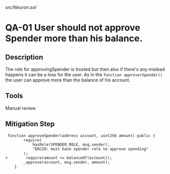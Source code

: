 *src/Neuron.sol*
# QA-01 User should not approve Spender more than his balance.

## Description
The role for approvingSpender is trusted but then also if there's any mislead happens it can be a loss for the user.
As in the ``function approverSpender()`` the user can approve more than the balance of his account.

## Tools
Manual review

## Mitigation Step
```   
 function approveSpender(address account, uint256 amount) public {
        require(
            hasRole(SPENDER_ROLE, msg.sender),  
            "ERC20: must have spender role to approve spending"
        );
+        require(amount <= balanceOf(account));
        _approve(account, msg.sender, amount);
    }    

```